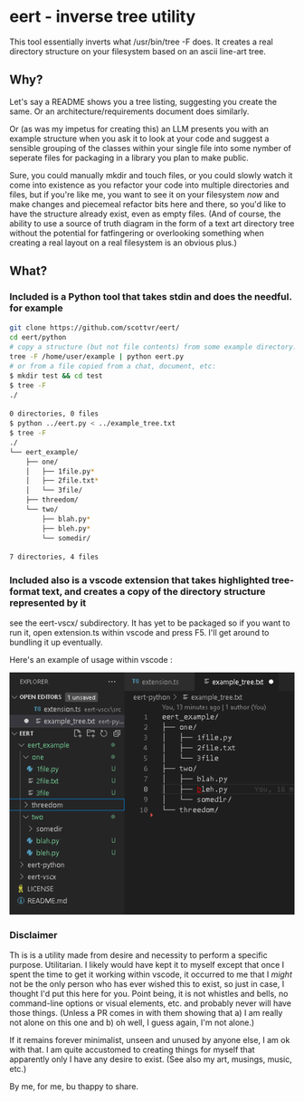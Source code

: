 # eert - inverse tree utility

This tool essentially inverts what /usr/bin/tree -F does. It creates a real directory structure on your filesystem based on an ascii line-art tree. 

## Why?
Let's say a README shows you a tree listing, suggesting you create the same. Or an architecture/requirements document does similarly. 

Or (as was my impetus for creating this) an LLM presents you with an example structure when you ask it to look at your code and suggest a sensible grouping of the classes within your single file into some nymber of seperate files for packaging in a library you plan to make public. 

Sure, you could manually mkdir and touch files, or you could slowly watch it come into existence as you refactor your code into multiple directories and files, but if you're like me, you want to see it on your filesystem *now* and make changes and piecemeal refactor bits here and there, so you'd like to have the structure already exist, even as empty files. (And of course, the ability to use a source of truth diagram in the form of a text art directory tree without the potential for fatfingering or overlooking something when creating a real layout on a real filesystem is an obvious plus.)

## What? 
### Included is a Python tool that takes stdin and does the needful. for example 
```bash
git clone https://github.com/scottvr/eert/
cd eert/python
# copy a structure (but not file contents) from some example directory:
tree -F /home/user/example | python eert.py
# or from a file copied from a chat, document, etc:
$ mkdir test && cd test
$ tree -F
./

0 directories, 0 files
$ python ../eert.py < ../example_tree.txt
$ tree -F
./
└── eert_example/
    ├── one/
    │   ├── 1file.py*
    │   ├── 2file.txt*
    │   └── 3file/
    ├── threedom/
    └── two/
        ├── blah.py*
        ├── bleh.py*
        └── somedir/

7 directories, 4 files
```

### Included also is a vscode extension that takes highlighted tree-format text, and creates a copy of the directory structure represented by it
see the eert-vscx/ subdirectory. It has yet to be packaged so if you want to run it, open extension.ts within vscode and press F5. I'll get around to bundling it up eventually.

Here's an example of usage within vscode :

![the last image from a series of five showing usage with the vscode extension](eert-vscx/docs/images/ss-5.png)

### Disclaimer
Th is is a utility made from desire and necessity to perform a specific purpose. Utilitarian. I likely would have kept it to myself except that once I spent the time to get it working within vscode, it occurred to me that I *might* not be the only person who has ever wished this to exist, so just in case, I thought I'd put this here for you. Point being, it is not whistles and bells, no command-line options or visual elements, etc. and probably never will have those things. (Unless a PR comes in with them showing that a) I am really not alone on this one and b) oh well, I guess again, I'm not alone.) 

If it remains forever minimalist, unseen and unused by anyone else, I am ok with that. I am quite accustomed to creating things for myself that apparently only I have any desire to exist. (See also my art, musings, music, etc.)

By me, for me, bu thappy to share.  
